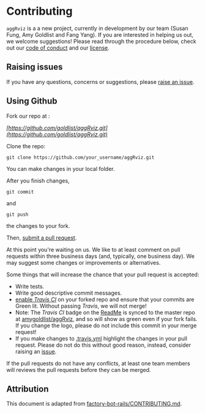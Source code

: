 # Contributing

`aggRviz` is a a new project, currently in development by our team (Susan Fung, Amy Goldlist and Fang Yang).  If you are interested in helping us out, we welcome suggestions!  Please read through the procedure below, check out our [code of conduct](conduct.md) and our [license](LICENSE).

## Raising issues

If you have any questions, concerns or suggestions, please [raise an issue](issues).  

## Using Github

Fork our repo at :

*[https://github.com/goldlist/aggRviz.git](https://github.com/goldlist/aggRviz.git)*


Clone the repo:

```
git clone https://github.com/your_username/aggRviz.git
```

You can make changes in your local folder.


After you finish changes,

```
git commit
```

and

```
git push
```

the changes to your fork.

Then, [submit a pull request](https://github.com/goldlist/aggRviz/compare).

At this point you're waiting on us. We like to at least comment on pull requests within three business days (and, typically, one business day). We may suggest some changes or improvements or alternatives.


Some things that will increase the chance that your pull request is accepted:

 - Write tests.
 - Write good descriptive commit messages.
 - [enable _Travis CI_](https://travis-ci.org/) on your forked repo and ensure that your commits are Green lit.  Without passing _Travis_, we will not merge!
 - Note: The _Travis CI_ badge on the [ReadMe](README.md) is synced to the master repo at [amygoldlist/aggRviz](https://github.com/amygoldlist/aggRviz), and so will show as green even if your fork fails.  If you change the logo, please do not include this commit in your merge request!
 - If you make changes to [.travis.yml](.travis.yml) highlight the changes in your pull request. Please do not do this without good reason, instead, consider raising an [issue](issues).

If the pull requests do not have any conflicts, at least one team members will reviews the pull requests before they can be merged.

## Attribution

This document is adapted from [factory-bot-rails/CONTRIBUTING.md](https://github.com/thoughtbot/factory_bot_rails/blob/master/CONTRIBUTING.md).
